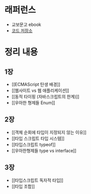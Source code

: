 # 래퍼런스

- 교보문고 ebook
- [코드 저장소](https://github.com/woowa-typescript/woowahan-typescript-with-react-example-code)

# 정리 내용

## 1장

- [[ECMAScript 탄생 배경]]
- [[웹사이트 vs 웹 애플리케이션]]
- [[동적 타이핑 (자바스크립트의 한계)]]
- [[우아한 형제들 Enum]]

## 2장

- [[객체 순회에 타입이 지정되지 않는 이유]]
- [[타입 스크립트 타입 시스템]]
- [[타입스크립트 typeof]]
- [[우아한형제들 type vs interface]]

## 3장

- [[타입스크립트 독자적 타입]]
- [[타입 조합]]